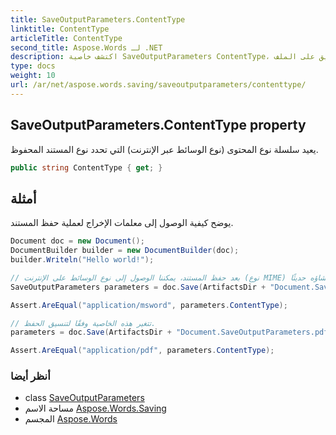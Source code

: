 ```yaml
---
title: SaveOutputParameters.ContentType
linktitle: ContentType
articleTitle: ContentType
second_title: Aspose.Words لـ .NET
description: اكتشف خاصية SaveOutputParameters ContentType، التي توفر نوع الوسائط على الإنترنت للمستندات المحفوظة لديك، مما يضمن التعرف الدقيق على الملف.
type: docs
weight: 10
url: /ar/net/aspose.words.saving/saveoutputparameters/contenttype/
---
```

## SaveOutputParameters.ContentType property

يعيد سلسلة نوع المحتوى (نوع الوسائط عبر الإنترنت) التي تحدد نوع المستند المحفوظ.

```csharp
public string ContentType { get; }
```

## أمثلة

يوضح كيفية الوصول إلى معلمات الإخراج لعملية حفظ المستند.

```csharp
Document doc = new Document();
DocumentBuilder builder = new DocumentBuilder(doc);
builder.Writeln("Hello world!");

// بعد حفظ المستند، يمكننا الوصول إلى نوع الوسائط على الإنترنت (نوع MIME) للمستند الناتج الذي تم إنشاؤه حديثًا.
SaveOutputParameters parameters = doc.Save(ArtifactsDir + "Document.SaveOutputParameters.doc");

Assert.AreEqual("application/msword", parameters.ContentType);

// تتغير هذه الخاصية وفقًا لتنسيق الحفظ.
parameters = doc.Save(ArtifactsDir + "Document.SaveOutputParameters.pdf");

Assert.AreEqual("application/pdf", parameters.ContentType);
```

### أنظر أيضا

* class [SaveOutputParameters](../)
* مساحة الاسم [Aspose.Words.Saving](../../../aspose.words.saving/)
* المجسم [Aspose.Words](../../../)

